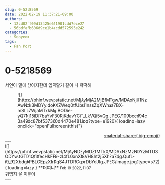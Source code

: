 ```yaml
---
slug: 0-5218569
date: 2022-02-19 11:37:21+09:00
authors:
  - 12cd02ff09d13425e651901cdd7ece27
  - 56bdfafb606d9ce1b4ecdd572595e242
categories:
  - Seoyeon
tags:
  - Fan Post
---
```


# 0-5218569

<div class="post-container" markdown="1">
<div class="content-container md-sidebar__scrollwrap" markdown="1">

서연아 밑에 강아지한테 입덕할거 같아 나 어떡해
<figure markdown="1">
![](https://phinf.wevpstatic.net/MjAyMjA2MjBfMTgw/MDAxNjU1NzAwNzk3MDYy.doKXZWeq0tfUbsl1nssZqXWnaa7BX-mSLa7WjaMTxkMg.BODie-yQ7Nj15iDi7baYvFB0RjKdavYCiT_LkVQi5vQg.JPEG/109bccd94c3a49dc87bf537360d4470e481.jpg?type=e1920){ loading=lazy onclick="openFullscreen(this)"}
</figure>


</div>
</div>

<div style="text-align: right;" markdown="1">
<a href="https://weverse.io/fromis9/fanpost/0-5218569" style="text-align: right;">:material-share:{.big-emoji}</a>
</div>
---

<div class="comments-container md-sidebar__scrollwrap" markdown="1">
<div class="comment" markdown="1">
<div class='id-container' markdown="1">
![](https://phinf.wevpstatic.net/MjAyNDEyMDZfMTk0/MDAxNzMzNDYzMTU3ODYw.tGTD1QfitfecHkFF9-zI4fL0xnXf8VH8ht2j5Xh2a74g.QufL-i9_92XbdgbPBLGEpzXIrDqS4JTDRCqprDbYdJIg.JPEG/image.jpg?type=s72){ loading=lazy }
**<span class="artist">더여니</span>** <small>Feb 19 2022, 11:37</small><br>
</div>
<div class='comment-body' markdown="1">
귀엽지 울 이불이
</div>
</div>
</div>
---
